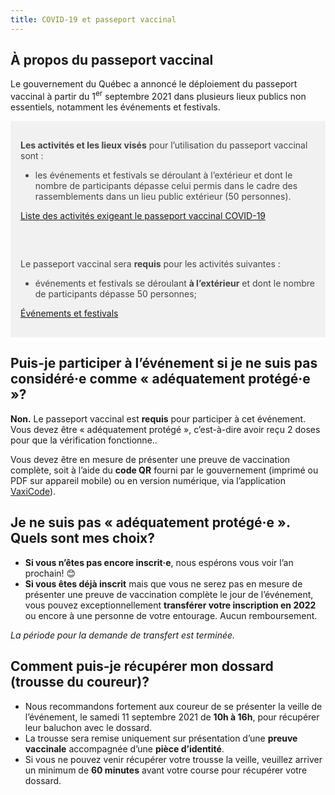 ```yaml
---
title: COVID-19 et passeport vaccinal
---
```


## À propos du passeport vaccinal

Le gouvernement du Québec a annoncé le déploiement du passeport vaccinal à partir du 1<sup>er</sup> septembre 2021 dans plusieurs lieux publics non essentiels, notamment les événements et festivals.

<div class="well" style="background-color: #f1f1f1; color: #444; padding: 1rem;">

**Les activités et les lieux visés** pour l’utilisation du passeport vaccinal sont :

- les événements et festivals se déroulant à l’extérieur et dont le nombre de participants dépasse celui permis dans le cadre des rassemblements dans un lieu public extérieur (50 personnes).

[Liste des activités exigeant le passeport vaccinal COVID-19](https://www.quebec.ca/sante/problemes-de-sante/a-z/coronavirus-2019/deroulement-vaccination-contre-la-covid-19/passeport-de-vaccination-covid-19/lieux-et-activites-exigeant-passeport-vaccinal-covid-19)

</div>

<div class="well" style="background-color: #f1f1f1; color: #444; padding: 1rem;">

Le passeport vaccinal sera **requis** pour les activités suivantes :

- événements et festivals se déroulant **à l’extérieur** et dont le nombre de participants dépasse 50 personnes;

[Événements et festivals](https://www.quebec.ca/sante/problemes-de-sante/a-z/coronavirus-2019/deroulement-vaccination-contre-la-covid-19/passeport-de-vaccination-covid-19/lieux-et-activites-exigeant-passeport-vaccinal-covid-19#c111294)

</div>

## Puis-je participer à l’événement si je ne suis pas considéré·e comme « adéquatement protégé·e »?

**Non.**
Le passeport vaccinal est **requis** pour participer à cet événement.
Vous devez être « adéquatement protégé », c’est-à-dire avoir reçu 2 doses pour que la vérification fonctionne..

Vous devez être en mesure de présenter une preuve de vaccination complète, soit à l’aide du **code QR** fourni par le gouvernement (imprimé ou PDF sur appareil mobile) ou en version numérique, via l’application [VaxiCode](https://www.quebec.ca/sante/problemes-de-sante/a-z/coronavirus-2019/deroulement-vaccination-contre-la-covid-19/passeport-de-vaccination-covid-19/aide-pour-vaxicode)).

## Je ne suis pas « adéquatement protégé·e ». Quels sont mes choix?

- **Si vous n’êtes pas encore inscrit·e**, nous espérons vous voir l’an prochain! 😊
- **Si vous êtes déjà inscrit** mais que vous ne serez pas en mesure de présenter une preuve de vaccination complète le jour de l’événement, vous pouvez exceptionnellement **transférer votre inscription en 2022** ou encore à une personne de votre entourage. Aucun remboursement.

_La période pour la demande de transfert est terminée._

## Comment puis-je récupérer mon dossard (trousse du coureur)?

- Nous recommandons fortement aux coureur de se présenter la veille de l’événement, le samedi 11 septembre 2021 de **10h à 16h**, pour récupérer leur baluchon avec le dossard.
- La trousse sera remise uniquement sur présentation d’une **preuve vaccinale** accompagnée d’une **pièce d’identité**.
- Si vous ne pouvez venir récupérer votre trousse la veille, veuillez arriver un minimum de **60 minutes** avant votre course pour récupérer votre dossard.
